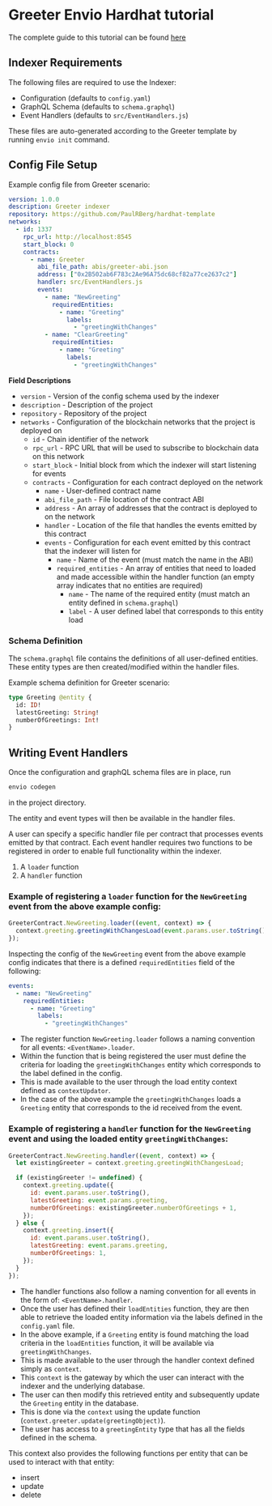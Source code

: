 # Greeter Envio Hardhat tutorial

The complete guide to this tutorial can be found [here](https//docs.envio.dev/docs/greeter-hardhat-tutorial)

## Indexer Requirements

The following files are required to use the Indexer:

- Configuration (defaults to `config.yaml`)
- GraphQL Schema (defaults to `schema.graphql`)
- Event Handlers (defaults to `src/EventHandlers.js`) 

These files are auto-generated according to the Greeter template by running `envio init` command.

## Config File Setup

Example config file from Greeter scenario:

```yaml
version: 1.0.0
description: Greeter indexer
repository: https://github.com/PaulRBerg/hardhat-template
networks:
  - id: 1337
    rpc_url: http://localhost:8545
    start_block: 0
    contracts:
      - name: Greeter
        abi_file_path: abis/greeter-abi.json
        address: ["0x2B502ab6F783c2Ae96A75dc68cf82a77ce2637c2"]
        handler: src/EventHandlers.js
        events:
          - name: "NewGreeting"
            requiredEntities:
              - name: "Greeting"
                labels:
                  - "greetingWithChanges"
          - name: "ClearGreeting"
            requiredEntities:
              - name: "Greeting"
                labels:
                  - "greetingWithChanges"

```

**Field Descriptions**

- `version` - Version of the config schema used by the indexer
- `description` - Description of the project
- `repository` - Repository of the project
- `networks` - Configuration of the blockchain networks that the project is deployed on
  - `id` - Chain identifier of the network
  - `rpc_url` - RPC URL that will be used to subscribe to blockchain data on this network
  - `start_block` - Initial block from which the indexer will start listening for events
  - `contracts` - Configuration for each contract deployed on the network
    - `name` - User-defined contract name
    - `abi_file_path` - File location of the contract ABI
    - `address` - An array of addresses that the contract is deployed to on the network
    - `handler` - Location of the file that handles the events emitted by this contract
    - `events` - Configuration for each event emitted by this contract that the indexer will listen for
      - `name` - Name of the event (must match the name in the ABI)
      - `required_entities` - An array of entities that need to loaded and made accessible within the handler function (an empty array indicates that no entities are required)
        - `name` - The name of the required entity (must match an entity defined in `schema.graphql`)
        - `label` - A user defined label that corresponds to this entity load

### Schema Definition

The `schema.graphql` file contains the definitions of all user-defined entities. These entity types are then created/modified within the handler files.

Example schema definition for Greeter scenario:

```graphql
type Greeting @entity {
  id: ID!
  latestGreeting: String!
  numberOfGreetings: Int!
}

```

## Writing Event Handlers

Once the configuration and graphQL schema files are in place, run
```bash
envio codegen
``` 
in the project directory.

The entity and event types will then be available in the handler files. 

A user can specify a specific handler file per contract that processes events emitted by that contract.
Each event handler requires two functions to be registered in order to enable full functionality within the indexer.
1. A `loader` function
2. A `handler` function

### Example of registering a `loader` function for the `NewGreeting` event from the above example config:

```javascript
GreeterContract.NewGreeting.loader((event, context) => {
  context.greeting.greetingWithChangesLoad(event.params.user.toString());
});
```

Inspecting the config of the `NewGreeting` event from the above example config indicates that there is a defined `requiredEntities` field of the following:

```yaml
events:
  - name: "NewGreeting"
    requiredEntities:
      - name: "Greeting"
        labels:
          - "greetingWithChanges"
```

- The register function `NewGreeting.loader` follows a naming convention for all events: `<EventName>.loader`. 
- Within the function that is being registered the user must define the criteria for loading the `greetingWithChanges` entity which corresponds to the label defined in the config. 
- This is made available to the user through the load entity context defined as `contextUpdator`.
- In the case of the above example the `greetingWithChanges` loads a `Greeting` entity that corresponds to the id received from the event.

### Example of registering a `handler` function for the `NewGreeting` event and using the loaded entity `greetingWithChanges`:

```javascript
GreeterContract.NewGreeting.handler((event, context) => {
  let existingGreeter = context.greeting.greetingWithChangesLoad;

  if (existingGreeter != undefined) {
    context.greeting.update({
      id: event.params.user.toString(),
      latestGreeting: event.params.greeting,
      numberOfGreetings: existingGreeter.numberOfGreetings + 1,
    });
  } else {
    context.greeting.insert({
      id: event.params.user.toString(),
      latestGreeting: event.params.greeting,
      numberOfGreetings: 1,
    });
  }
});
```

- The handler functions also follow a naming convention for all events in the form of: `<EventName>.handler`.
- Once the user has defined their `loadEntities` function, they are then able to retrieve the loaded entity information via the labels defined in the `config.yaml` file. 
- In the above example, if a `Greeting` entity is found matching the load criteria in the `loadEntities` function, it will be available via `greetingWithChanges`. 
- This is made available to the user through the handler context defined simply as `context`. 
- This `context` is the gateway by which the user can interact with the indexer and the underlying database.
- The user can then modify this retrieved entity and subsequently update the `Greeting` entity in the database. 
- This is done via the `context` using the update function (`context.greeter.update(greetingObject)`).
- The user has access to a `greetingEntity` type that has all the fields defined in the schema.

This context also provides the following functions per entity that can be used to interact with that entity:

- insert
- update
- delete
